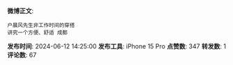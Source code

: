 **微博正文**: 
```
户晨风先生非工作时间的穿搭
讲究一个方便、舒适 成都
```
**发布时间**: 2024-06-12 14:25:00
**发布工具**: iPhone 15 Pro
**点赞数**: 347
**转发数**: 1
**评论数**: 67

